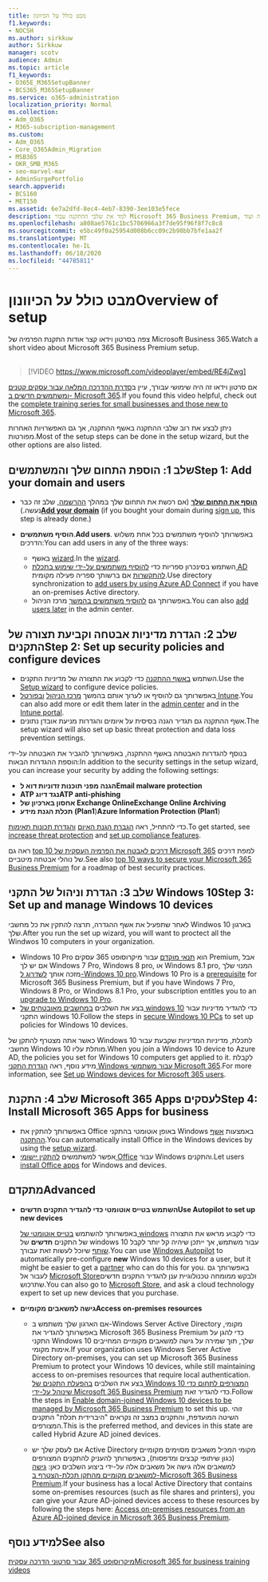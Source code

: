 ```yaml
---
title: מבט כולל על הכיוונון
f1.keywords:
- NOCSH
ms.author: sirkkuw
author: Sirkkuw
manager: scotv
audience: Admin
ms.topic: article
f1_keywords:
- O365E_M365SetupBanner
- BCS365_M365SetupBanner
ms.service: o365-administration
localization_priority: Normal
ms.collection:
- Adm_O365
- M365-subscription-management
ms.custom:
- Adm_O365
- Core_O365Admin_Migration
- MSB365
- OKR_SMB_M365
- seo-marvel-mar
- AdminSurgePortfolio
search.appverid:
- BCS160
- MET150
ms.assetid: 6e7a2dfd-8ec4-4eb7-8390-3ee103e5fece
description: למד את שלבי ההתקנה עבור Microsoft 365 Business Premium, מהרשמה מנוי, כדי להוסיף קבוצת מחשבים ומשתמשים, כדי להגדיר מדיניות אבטחה ועוד.
ms.openlocfilehash: a808ae5761c1bc5706966a3f7de95f96f8f7c8c8
ms.sourcegitcommit: e5bc49f0a25954d008b6cc09c2b98bb7bfe1aa2f
ms.translationtype: MT
ms.contentlocale: he-IL
ms.lasthandoff: 06/18/2020
ms.locfileid: "44785811"
---
```

# <a name="overview-of-setup"></a><span data-ttu-id="afe98-103">מבט כולל על הכיוונון</span><span class="sxs-lookup"><span data-stu-id="afe98-103">Overview of setup</span></span>

<span data-ttu-id="afe98-104">צפה בסרטון וידאו קצר אודות התקנת הפרמיה של Microsoft Business 365.</span><span class="sxs-lookup"><span data-stu-id="afe98-104">Watch a short video about Microsoft 365 Business Premium setup.</span></span><br><br>

> [!VIDEO https://www.microsoft.com/videoplayer/embed/RE4jZwg] 

<span data-ttu-id="afe98-105">אם סרטון וידאו זה היה שימושי עבורך, עיין ב[סדרת ההדרכה המלאה עבור עסקים קטנים ומשתמשים חדשים ב- Microsoft 365](https://support.microsoft.com/office/6ab4bbcd-79cf-4000-a0bd-d42ce4d12816).</span><span class="sxs-lookup"><span data-stu-id="afe98-105">If you found this video helpful, check out the [complete training series for small businesses and those new to Microsoft 365](https://support.microsoft.com/office/6ab4bbcd-79cf-4000-a0bd-d42ce4d12816).</span></span>

<span data-ttu-id="afe98-106">ניתן לבצע את רוב שלבי ההתקנה באשף ההתקנה, אך גם האפשרויות האחרות מפורטות.</span><span class="sxs-lookup"><span data-stu-id="afe98-106">Most of the setup steps can be done in the setup wizard, but the other options are also listed.</span></span>

## <a name="step-1-add-your-domain-and-users"></a><span data-ttu-id="afe98-107">שלב 1: הוספת התחום שלך והמשתמשים</span><span class="sxs-lookup"><span data-stu-id="afe98-107">Step 1: Add your domain and users</span></span>

   - <span data-ttu-id="afe98-108">**[הוסף את התחום שלך](set-up.md#add-your-domain-to-personalize-sign-in)** (אם רכשת את התחום שלך במהלך [ההרשמה](sign-up.md), שלב זה כבר נעשה.)</span><span class="sxs-lookup"><span data-stu-id="afe98-108">**[Add your domain](set-up.md#add-your-domain-to-personalize-sign-in)** (if you bought your domain during [sign up](sign-up.md), this step is already done.)</span></span>

   - <span data-ttu-id="afe98-109">**הוסיף משתמשים**.</span><span class="sxs-lookup"><span data-stu-id="afe98-109">**Add users**.</span></span> <span data-ttu-id="afe98-110">באפשרותך להוסיף משתמשים בכל אחת משלוש הדרכים:</span><span class="sxs-lookup"><span data-stu-id="afe98-110">You can add users in any of the three ways:</span></span>
        - <span data-ttu-id="afe98-111">באשף [wizard](set-up.md#add-users-in-the-wizard).</span><span class="sxs-lookup"><span data-stu-id="afe98-111">In the [wizard](set-up.md#add-users-in-the-wizard).</span></span>
        - <span data-ttu-id="afe98-112">השתמש בסינכרון ספריות כדי [להוסיף משתמשים על-ידי שימוש בתכלת AD להתקשרות](https://docs.microsoft.com/office365/enterprise/set-up-directory-synchronization) אם ברשותך ספריה פעילה מקומית.</span><span class="sxs-lookup"><span data-stu-id="afe98-112">Use directory synchronization to [add users by using Azure AD Connect](https://docs.microsoft.com/office365/enterprise/set-up-directory-synchronization) if you have an on-premises Active directory.</span></span>
        - <span data-ttu-id="afe98-113">באפשרותך גם [להוסיף משתמשים בהמשך](add-users-m365b.md) מרכז הניהול.</span><span class="sxs-lookup"><span data-stu-id="afe98-113">You can also [add users later](add-users-m365b.md) in the admin center.</span></span>
## <a name="step-2-set-up-security-policies-and-configure-devices"></a><span data-ttu-id="afe98-114">שלב 2: הגדרת מדיניות אבטחה וקביעת תצורה של התקנים</span><span class="sxs-lookup"><span data-stu-id="afe98-114">Step 2: Set up security policies and configure devices</span></span> 

  - <span data-ttu-id="afe98-115">השתמש [באשף ההתקנה](set-up.md#protect-your-organization) כדי לקבוע את התצורה של מדיניות התקנים.</span><span class="sxs-lookup"><span data-stu-id="afe98-115">Use the [Setup wizard](set-up.md#protect-your-organization) to configure device policies.</span></span> 
  - <span data-ttu-id="afe98-116">באפשרותך גם להוסיף או לערוך אותם בהמשך [מרכז הניהול](view-policies-and-devices.md) [ובפורטל Intune](https://docs.microsoft.com/intune/tutorial-walkthrough-intune-portal).</span><span class="sxs-lookup"><span data-stu-id="afe98-116">You can also add more or edit them later in the [admin center](view-policies-and-devices.md) and in the [Intune portal](https://docs.microsoft.com/intune/tutorial-walkthrough-intune-portal).</span></span>
  - <span data-ttu-id="afe98-117">אשף ההתקנה גם תגדיר הגנה בסיסית על איומים והגדרות מניעת אובדן נתונים.</span><span class="sxs-lookup"><span data-stu-id="afe98-117">The setup wizard will also set up basic threat protection and data loss prevention settings.</span></span>
  
  <span data-ttu-id="afe98-118">בנוסף להגדרות האבטחה באשף ההתקנה, באפשרותך להגביר את האבטחה על-ידי הוספת ההגדרות הבאות:</span><span class="sxs-lookup"><span data-stu-id="afe98-118">In addition to the security settings in the setup wizard, you can increase your security by adding the following settings:</span></span>

- <span data-ttu-id="afe98-119">**הגנה מפני תוכנות זדוניות דוא ל**</span><span class="sxs-lookup"><span data-stu-id="afe98-119">**Email malware protection**</span></span>
- <span data-ttu-id="afe98-120">**ATP נגד דיוג**</span><span class="sxs-lookup"><span data-stu-id="afe98-120">**ATP anti-phishing**</span></span>
- <span data-ttu-id="afe98-121">**אחסון בארכיון של Exchange Online**</span><span class="sxs-lookup"><span data-stu-id="afe98-121">**Exchange Online Archiving**</span></span>
- <span data-ttu-id="afe98-122">**תכלת הגנת מידע (Plan1**)</span><span class="sxs-lookup"><span data-stu-id="afe98-122">**Azure Information Protection (Plan1**)</span></span>

<span data-ttu-id="afe98-123">כדי להתחיל, ראה [הגברת הגנת האיום](increase-threat-protection.md) [והגדרת תכונות תאימות](set-up-compliance.md).</span><span class="sxs-lookup"><span data-stu-id="afe98-123">To get started, see [increase threat protection](increase-threat-protection.md) and [set up compliance features](set-up-compliance.md).</span></span>

<span data-ttu-id="afe98-124">ראה גם [top 10 דרכים לאבטח את הפרמיה העסקית של Microsoft 365](https://docs.microsoft.com/office365/admin/security-and-compliance/secure-your-business-data) למפת דרכים של נוהלי אבטחה מיטביים.</span><span class="sxs-lookup"><span data-stu-id="afe98-124">See also [top 10 ways to secure your Microsoft 365 Business Premium](https://docs.microsoft.com/office365/admin/security-and-compliance/secure-your-business-data) for a roadmap of best security practices.</span></span>

## <a name="step-3-set-up-and-manage-windows-10-devices"></a><span data-ttu-id="afe98-125">שלב 3: הגדרת וניהול של התקני Windows 10</span><span class="sxs-lookup"><span data-stu-id="afe98-125">Step 3: Set up and manage Windows 10 devices</span></span>

<span data-ttu-id="afe98-126">לאחר שתפעיל את אשף ההגדרה, תרצה להתקין את כל מחשבי Windwos 10 בארגון שלך.</span><span class="sxs-lookup"><span data-stu-id="afe98-126">After you run the set up wizard, you will want to proctect all the Windwos 10 computers in your organization.</span></span>
  
- <span data-ttu-id="afe98-127">Windows 10 Pro הוא [תנאי מוקדם](pre-requisites-for-data-protection.md) עבור מיקרוסופט 365 עסקים Premium, אבל אם יש לך Windows 7 Pro, Windows 8 pro, או Windows 8.1 pro, המנוי שלך מזכה אותך [לשדרוג ל-Windows 10 pro](https://docs.microsoft.com/microsoft-365/business/upgrade-to-windows-pro-creators-update).</span><span class="sxs-lookup"><span data-stu-id="afe98-127">Windows 10 Pro is a [prerequisite](pre-requisites-for-data-protection.md) for Microsoft 365 Business Premium, but if you have Windows 7 Pro, Windows 8 Pro, or Windows 8.1 Pro, your subscription entitles you to an [upgrade to  Windows 10 Pro](https://docs.microsoft.com/microsoft-365/business/upgrade-to-windows-pro-creators-update).</span></span>
- <span data-ttu-id="afe98-128">בצע את השלבים [במחשבים מאובטחים של windows 10](secure-win-10-pcs.md) כדי להגדיר מדיניות עבור התקני windows 10.</span><span class="sxs-lookup"><span data-stu-id="afe98-128">Follow the steps in [secure Windows 10 PCs](secure-win-10-pcs.md) to set up policies for Windows 10 devices.</span></span>

<span data-ttu-id="afe98-129">כאשר אתה מצטרף להתקן של Windows 10 לתכלת, מדיניות המדיניות שקבעת עבור מחשבי Windows 10 מוחלת עליו.</span><span class="sxs-lookup"><span data-stu-id="afe98-129">When you join a Windows 10 device to Azure AD, the policies you set for Windows 10 computers get applied to it.</span></span> <span data-ttu-id="afe98-130">לקבלת מידע נוסף, ראה [הגדרת התקני Windows עבור משתמשי Microsoft 365](set-up-windows-devices.md).</span><span class="sxs-lookup"><span data-stu-id="afe98-130">For more information, see [Set up Windows devices for Microsoft 365 users](set-up-windows-devices.md).</span></span>

## <a name="step-4-install-microsoft-365-apps-for-business"></a><span data-ttu-id="afe98-131">שלב 4: התקנת Microsoft 365 Apps לעסקים</span><span class="sxs-lookup"><span data-stu-id="afe98-131">Step 4: Install Microsoft 365 Apps for business</span></span>
- <span data-ttu-id="afe98-132">באפשרותך להתקין את Office באופן אוטומטי בהתקני Windows באמצעות [אשף ההתקנה](set-up.md#deploy-office-365-client-apps).</span><span class="sxs-lookup"><span data-stu-id="afe98-132">You can automatically install Office in the Windows devices by using the [setup wizard](set-up.md#deploy-office-365-client-apps).</span></span>
- <span data-ttu-id="afe98-133">אפשר למשתמשים [להתקין יישומי Office](https://docs.microsoft.com/office365/admin/setup/install-applications) עבור Windows והתקנים.</span><span class="sxs-lookup"><span data-stu-id="afe98-133">Let users [install Office apps](https://docs.microsoft.com/office365/admin/setup/install-applications) for Windows and devices.</span></span>
     
## <a name="advanced"></a><span data-ttu-id="afe98-134">מתקדם</span><span class="sxs-lookup"><span data-stu-id="afe98-134">Advanced</span></span>
- <span data-ttu-id="afe98-135">**השתמש בטייס אוטומטי כדי להגדיר התקנים חדשים**</span><span class="sxs-lookup"><span data-stu-id="afe98-135">**Use Autopilot to set up new devices**</span></span>
            
     <span data-ttu-id="afe98-136">באפשרותך להשתמש [בטייס אוטומטי של windows](add-autopilot-devices-and-profile.md) כדי לקבוע מראש את התצורה של התקנים **חדשים** של windows 10 עבור משתמש, אך ייתכן שיהיה קל יותר לקבל [שותף](https://www.microsoft.com/solution-providers/search) שיוכל לעשות זאת עבורך.</span><span class="sxs-lookup"><span data-stu-id="afe98-136">You can use [Windows Autopilot](add-autopilot-devices-and-profile.md) to automatically pre-configure **new** Windows 10 devices for a user, but it might be easier to get a [partner](https://www.microsoft.com/solution-providers/search) who can do this for you.</span></span> <span data-ttu-id="afe98-137">באפשרותך גם לעבור אל [Microsoft Store](https://go.microsoft.com/fwlink/?linkid=874598)ולבקש ממומחה טכנולוגיית ענן להגדיר התקנים חדשים שתרכוש.</span><span class="sxs-lookup"><span data-stu-id="afe98-137">You can also go to [Microsoft Store](https://go.microsoft.com/fwlink/?linkid=874598), and ask a cloud technology expert to set up new devices that you purchase.</span></span>

- <span data-ttu-id="afe98-138">**גישה למשאבים מקומיים**</span><span class="sxs-lookup"><span data-stu-id="afe98-138">**Access on-premises resources**</span></span>

     - <span data-ttu-id="afe98-139">אם הארגון שלך משתמש ב-Windows Server Active Directory מקומי, באפשרותך להגדיר את Microsoft 365 Business Premium כדי להגן על התקני Windows 10 שלך, תוך שמירה על גישה למשאבים מקומיים המחייבים אימות מקומי.</span><span class="sxs-lookup"><span data-stu-id="afe98-139">If your organization uses Windows Server Active Directory on-premises, you can set up Microsoft 365 Business Premium to protect your Windows 10 devices, while still maintaining access to on-premises resources that require local authentication.</span></span> <span data-ttu-id="afe98-140">בצע את השלבים [בהפעלת התקנים של Windows 10 המצורפים לתחום כדי שינוהל על-ידי Microsoft 365 Business Premium](manage-windows-devices.md) כדי להגדיר זאת.</span><span class="sxs-lookup"><span data-stu-id="afe98-140">Follow the steps in [Enable domain-joined Windows 10 devices to be managed by Microsoft 365 Business Premium](manage-windows-devices.md) to set this up.</span></span> <span data-ttu-id="afe98-141">זוהי השיטה המועדפת, והתקנים במצב זה נקראים "היברידית תכלת" התקנים המצורפים.</span><span class="sxs-lookup"><span data-stu-id="afe98-141">This is the preferred method, and devices in this state are called Hybrid Azure AD joined devices.</span></span>

    - <span data-ttu-id="afe98-142">אם לעסק שלך יש Active Directory מקומי המכיל משאבים מסוימים מקומיים (כגון שיתופי קבצים ומדפסות), באפשרותך להעניק להתקנים המצורפים למשאבים אלה גישה אל משאבים אלה על-ידי ביצוע השלבים כאן: [גישה למשאבים מקומיים מהתקן תכלת-הצטרף ב-Microsoft 365 Business Premium](access-resources.md).</span><span class="sxs-lookup"><span data-stu-id="afe98-142">If your business has a local Active Directory that contains some on-premises resources (such as file shares and printers), you can give your Azure AD-joined devices access to these resources by following the steps here: [Access on-premises resources from an Azure AD-joined device in Microsoft 365 Business Premium](access-resources.md).</span></span>

## <a name="see-also"></a><span data-ttu-id="afe98-143">למידע נוסף</span><span class="sxs-lookup"><span data-stu-id="afe98-143">See also</span></span>

[<span data-ttu-id="afe98-144">מיקרוסופט 365 עבור סרטוני הדרכה עסקית</span><span class="sxs-lookup"><span data-stu-id="afe98-144">Microsoft 365 for business training videos</span></span>](https://support.microsoft.com/office/6ab4bbcd-79cf-4000-a0bd-d42ce4d12816)
